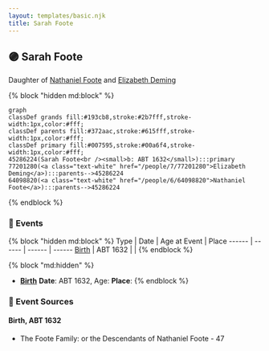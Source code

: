 ```yaml
---
layout: templates/basic.njk
title: Sarah Foote
---
```

## 🟣 Sarah Foote

Daughter of [Nathaniel Foote](/people/6/64098820) and [Elizabeth Deming](/people/7/77201280)

{% block "hidden md:block" %}
```mermaid
graph
classDef grands fill:#193cb8,stroke:#2b7fff,stroke-width:1px,color:#fff;
classDef parents fill:#372aac,stroke:#615fff,stroke-width:1px,color:#fff;
classDef primary fill:#007595,stroke:#00a6f4,stroke-width:1px,color:#fff;
45286224(Sarah Foote<br /><small>b: ABT 1632</small>):::primary
77201280(<a class="text-white" href="/people/7/77201280">Elizabeth Deming</a>):::parents-->45286224
64098820(<a class="text-white" href="/people/6/64098820">Nathaniel Foote</a>):::parents-->45286224
```
{% endblock %}

### 📆 Events

{% block "hidden md:block" %}
Type | Date | Age at Event | Place
------ | ------ | ------ | ------
[Birth](#event-event-2) | ABT 1632 |  |
{% endblock %}

{% block "md:hidden" %}
- **[Birth](#event-event-2)**
**Date**: ABT 1632, Age:
**Place**:
{% endblock %}

### 📰 Event Sources

#### <a id="event-event-2"></a> Birth, ABT 1632
* The Foote Family: or the Descendants of Nathaniel Foote  - 47